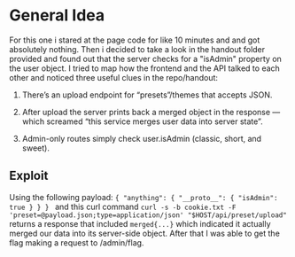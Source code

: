 # General Idea
For this one i stared at the page code for like 10 minutes and and got absolutely nothing. Then i decided to take a look in the handout folder provided
and found out that the server checks for a "isAdmin" property on the user object.
I tried to map how the frontend and the API talked to each other and noticed three useful clues in the repo/handout:

1. There’s an upload endpoint for “presets”/themes that accepts JSON.

2. After upload the server prints back a merged object in the response — which screamed “this service merges user data into server state”.

3. Admin-only routes simply check user.isAdmin (classic, short, and sweet).

## Exploit
Using the following payload: 
`{
  "anything": {
    "__proto__": { "isAdmin": true }
  }
}
` 
and this curl command `curl -s -b cookie.txt -F 'preset=@payload.json;type=application/json' "$HOST/api/preset/upload"
` returns a response that included `merged{...}` which indicated it actually merged our data into its server-side object.
After that I was able to get the flag making a request to /admin/flag.


